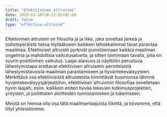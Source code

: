 ```yaml
---
title: "Efektiivinen altruismi"
date: 2020-03-10T20:13:52+02:00
draft: false
type: "effective-altruism"
---
```


Efektiivinen altruismi on filosofia ja ja liike, joka soveltaa järkeä ja todisteperäistä tietoa löytääkseen kaikkein tehokkaimmat tavat parantaa maailmaa. Efektiiviset altruistit pyrkivät punnitsemaan kaikkia maailman ongelmia ja mahdollisia vaikutusalueita, ja sitten toimimaan tavalla, jolla on suurin positiivinen vaikutus. Laaja-alaisuus ja näyttöön perustuva lähestymistapa erottavat efektiivisen altruismin perinteisistä lähestymistavoista maailman parantamiseen ja hyväntekeväisyyteen. Merkittävä osa efektiivisistä altruisteista kiinnittävät huomionsa lähinnä hyväntekeväisyysjärjestöihin, efektiivisen altruismin filosofiaa sovelletaan hyvin laajalti, esim. kaikkein eniten hyvää tekevien tutkimusprojektien, yritysten, ja poliittisten aloitteiden tunnistamiseen ja tukemiseen.

Meistä on hienoa olla osa tätä maailmanlaajuista liikettä, ja toivomme, että liityt yhteisöömme.